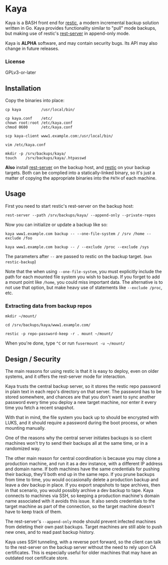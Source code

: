 # Kaya

Kaya is a BASH front end for [restic](https://github.com/restic/restic), a
modern incremental backup solution written in Go. Kaya provides functionality
similar to "pull" mode backups, but making use of restic's
[rest-server](https://github.com/restic/rest-server) in append-only mode.

Kaya is **ALPHA** software, and may contain security bugs. Its API may also
change in future releases.

### License

GPLv3-or-later

## Installation

Copy the binaries into place:

    cp kaya         /usr/local/bin/

    cp kaya.conf    /etc/
    chown root:root /etc/kaya.conf
    chmod 0600      /etc/kaya.conf

    scp kaya-client www1.example.com:/usr/local/bin/

    vim /etc/kaya.conf

    mkdir -p /srv/backups/kaya/
    touch    /srv/backups/kaya/.htpasswd

**Also** install [rest-server](https://github.com/restic/rest-server) on the
backup host, and [restic](https://github.com/restic/restic) on your backup
targets.  Both can be complied into a statically-linked binary, so it's just a
matter of copying the appropriate binaries into the `PATH` of each machine.

## Usage

First you need to start restic's rest-server on the backup host:

    rest-server --path /srv/backups/kaya/ --append-only --private-repos

Now you can initialize or update a backup like so:

    kaya www1.example.com backup -- --one-file-system / /srv /home --exclude /foo

    kaya www1.example.com backup -- / --exclude /proc --exclude /sys

The parameters after `--` are passed to restic on the backup target. (`man
restic-backup`)

Note that the when using `--one-file-system`, you must explicitly include the
path for each mounted file system you wish to backup. If you forget to add a
mount point like `/home`, you could miss important data. The alternative is to
not use that option, but make heavy use of statements like `--exclude /proc`,
etc.

### Extracting data from backup repos

    mkdir ~/mount/

    cd /srv/backups/kaya/www1.example.com/

    restic -p repo-password-keep -r . mount ~/mount/

When you're done, type `^C` or run `fusermount -u ~/mount/`

## Design / Security

The main reasons for using restic is that it is easy to deploy, even on older
systems, and it offers the rest-server mode for interaction.

Kaya trusts the central backup server, so it stores the restic repo password in
plain text in each repo's directory on that server. The password has to be
stored somewhere, and chances are that you don't want to sync another password
every time you deploy a new target machine, nor enter it every time you fetch a
recent snapshot.

With that in mind, the file system you back up to should be encrypted with
LUKS, and it should require a password during the boot process, or when
mounting manually.

One of the reasons why the central server initiates backups is so client
machines won't try to send their backups all at the same time, or in a
randomized way.

The other main reason for central coordination is because you may clone a
production machine, and run it as a dev instance, with a different IP address
and domain name. If both machines have the same credentials for pushing their
backup, they'll both end up in the same repo. If you prune backups from time to
time, you would occasionally delete a production backup and leave a dev backup
in place. If you export snapshots to tape archives, then in that scenario, you
would possibly archive a dev backup to tape. Kaya connects to machines via SSH,
so keeping a production machine's domain name associated with it avoids this
issue. It also sends credentials to the target machine as part of the
connection, so the target machine doesn't have to keep track of them.

The rest-server's `--append-only` mode should prevent infected machines from
deleting their own past backups. Target machines are still able to push new
ones, and to read past backup history.

Kaya uses SSH tunneling, with a reverse port forward, so the client can talk to
the rest-server on the backup server without the need to rely upon CA
certificates. This is especially useful for older machines that may have an
outdated root certificate store.


